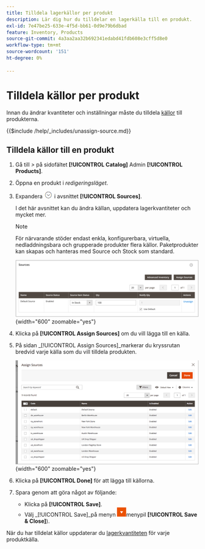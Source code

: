 ```yaml
---
title: Tilldela lagerkällor per produkt
description: Lär dig hur du tilldelar en lagerkälla till en produkt.
exl-id: 7e47be25-633e-4f5d-bb61-0d9e79b6dbad
feature: Inventory, Products
source-git-commit: 4a3aa2aa32b692341edabd41fdb608e3cff5d8e0
workflow-type: tm+mt
source-wordcount: '151'
ht-degree: 0%

---
```


# Tilldela källor per produkt

Innan du ändrar kvantiteter och inställningar måste du tilldela [källor](sources-manage.md) till produkterna.

{{$include /help/_includes/unassign-source.md}}

## Tilldela källor till en produkt

1. Gå till _>_ på sidofältet **[!UICONTROL Catalog]** Admin **[!UICONTROL Products]**.

1. Öppna en produkt i _redigeringsläget_.

1. Expandera ![Expansionsväljaren](../assets/icon-display-expand.png) i avsnittet **[!UICONTROL Sources]**.

   I det här avsnittet kan du ändra källan, uppdatera lagerkvantiteter och mycket mer.

   >[!NOTE]
   >
   >För närvarande stöder endast enkla, konfigurerbara, virtuella, nedladdningsbara och grupperade produkter flera källor. Paketprodukter kan skapas och hanteras med Source och Stock som standard.

   ![Avsnittet Produktkällor](assets/inventory-product-sources-before.png){width="600" zoomable="yes"}

1. Klicka på **[!UICONTROL Assign Sources]** om du vill lägga till en källa.

1. På sidan _[!UICONTROL Assign Sources]_markerar du kryssrutan bredvid varje källa som du vill tilldela produkten.

   ![Produkt - tilldela källor](assets/inventory-product-assign-sources.png){width="600" zoomable="yes"}

1. Klicka på **[!UICONTROL Done]** för att lägga till källorna.

1. Spara genom att göra något av följande:

   - Klicka på **[!UICONTROL Save]**.
   - Välj _[!UICONTROL Save]_på menyn ![ (](../assets/icon-menu-down-arrow-red.png)menypil **[!UICONTROL Save & Close]**).

När du har tilldelat källor uppdaterar du [lagerkvantiteten](quantities-assign-per-product.md) för varje produktkälla.

<!-- Last updated from includes: 2022-08-30 15:36:09 -->
